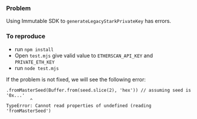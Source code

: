 ### Problem
Using Immutable SDK to `generateLegacyStarkPrivateKey` has errors.

### To reproduce
* run `npm install`
* Open `test.mjs` give valid value to `ETHERSCAN_API_KEY` and `PRIVATE_ETH_KEY`
* run `node test.mjs`

If the problem is not fixed, we will see the following error:
```
.fromMasterSeed(Buffer.from(seed.slice(2), 'hex')) // assuming seed is '0x...'
         ^
TypeError: Cannot read properties of undefined (reading 'fromMasterSeed')
```